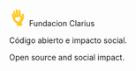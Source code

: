 ![Icon](img/logo-32.png) Fundacion Clarius

Código abierto e impacto social.

Open source and social impact.



